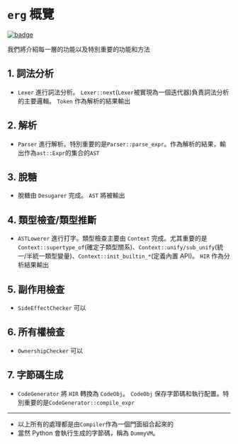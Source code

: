 # `erg` 概覽

[![badge](https://img.shields.io/endpoint.svg?url=https%3A%2F%2Fgezf7g7pd5.execute-api.ap-northeast-1.amazonaws.com%2Fdefault%2Fsource_up_to_date%3Fowner%3Derg-lang%26repos%3Derg%26ref%3Dmain%26path%3Ddoc/EN/compiler/overview.md%26commit_hash%3Dd15cbbf7b33df0f78a575cff9679d84c36ea3ab1)](https://gezf7g7pd5.execute-api.ap-northeast-1.amazonaws.com/default/source_up_to_date?owner=erg-lang&repos=erg&ref=main&path=doc/EN/compiler/overview.md&commit_hash=d15cbbf7b33df0f78a575cff9679d84c36ea3ab1)

我們將介紹每一層的功能以及特別重要的功能和方法

## 1. 詞法分析

* `Lexer` 進行詞法分析。 `Lexer::next`(`Lexer`被實現為一個迭代器)負責詞法分析的主要邏輯。 `Token` 作為解析的結果輸出

## 2. 解析

* `Parser` 進行解析。特別重要的是`Parser::parse_expr`。作為解析的結果，輸出作為`ast::Expr`的集合的`AST`

## 3. 脫糖

* 脫糖由 `Desugarer` 完成。 `AST` 將被輸出

## 4. 類型檢查/類型推斷

* `ASTLowerer` 進行打字。類型檢查主要由 `Context` 完成。尤其重要的是 `Context::supertype_of`(確定子類型關系)、`Context::unify/sub_unify`(統一/半統一類型變量)、`Context::init_builtin_*`(定義內置 API)。 `HIR` 作為分析結果輸出

## 5. 副作用檢查

* `SideEffectChecker` 可以

## 6. 所有權檢查

* `OwnershipChecker` 可以

## 7. 字節碼生成

* `CodeGenerator` 將 `HIR` 轉換為 `CodeObj`。 `CodeObj` 保存字節碼和執行配置。特別重要的是`CodeGenerator::compile_expr`

---

* 以上所有的處理都是由`Compiler`作為一個門面組合起來的
* 當然 Python 會執行生成的字節碼，稱為 `DummyVM`。